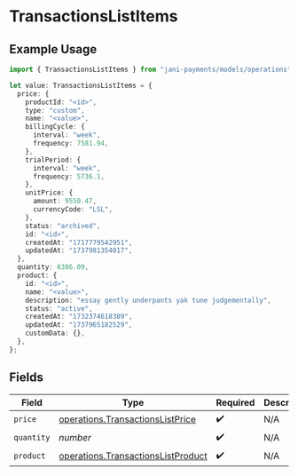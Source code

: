 # TransactionsListItems

## Example Usage

```typescript
import { TransactionsListItems } from "jani-payments/models/operations";

let value: TransactionsListItems = {
  price: {
    productId: "<id>",
    type: "custom",
    name: "<value>",
    billingCycle: {
      interval: "week",
      frequency: 7581.94,
    },
    trialPeriod: {
      interval: "week",
      frequency: 5736.1,
    },
    unitPrice: {
      amount: 9550.47,
      currencyCode: "LSL",
    },
    status: "archived",
    id: "<id>",
    createdAt: "1717779542951",
    updatedAt: "1737981354017",
  },
  quantity: 6386.09,
  product: {
    id: "<id>",
    name: "<value>",
    description: "essay gently underpants yak tune judgementally",
    status: "active",
    createdAt: "1732374618389",
    updatedAt: "1737965182529",
    customData: {},
  },
};
```

## Fields

| Field                                                                                    | Type                                                                                     | Required                                                                                 | Description                                                                              |
| ---------------------------------------------------------------------------------------- | ---------------------------------------------------------------------------------------- | ---------------------------------------------------------------------------------------- | ---------------------------------------------------------------------------------------- |
| `price`                                                                                  | [operations.TransactionsListPrice](../../models/operations/transactionslistprice.md)     | :heavy_check_mark:                                                                       | N/A                                                                                      |
| `quantity`                                                                               | *number*                                                                                 | :heavy_check_mark:                                                                       | N/A                                                                                      |
| `product`                                                                                | [operations.TransactionsListProduct](../../models/operations/transactionslistproduct.md) | :heavy_check_mark:                                                                       | N/A                                                                                      |